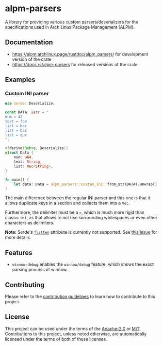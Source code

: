 # alpm-parsers

A library for providing various custom parsers/deserializers for the specifications used in Arch Linux Package Management (ALPM).

## Documentation

- <https://alpm.archlinux.page/rustdoc/alpm_parsers/> for development version of the crate
- <https://docs.rs/alpm-parsers> for released versions of the crate

## Examples

### Custom INI parser

```rust
use serde::Deserialize;

const DATA: &str = "
num = 42
text = foo
list = bar
list = baz
list = qux
";

#[derive(Debug, Deserialize)]
struct Data {
    num: u64,
    text: String,
    list: Vec<String>,
}

fn main() {
    let data: Data = alpm_parsers::custom_ini::from_str(DATA).unwrap();
}
```

The main difference between the regular INI parser and this one is that it allows duplicate keys in a section and collects them into a `Vec`.

Furthermore, the delimiter must be a `=`, which is much more rigid than classic `ini`, as that allows to not use surrounding whitespaces or even other characters as delimiters.

**Note:** Serde's [`flatten`](https://serde.rs/attr-flatten.html) attribute is currently not supported. See [this issue](https://gitlab.archlinux.org/archlinux/alpm/alpm/-/issues/78) for more details.

## Features

- `winnow-debug` enables the `winnow/debug` feature, which shows the exact parsing process of winnow.

## Contributing

Please refer to the [contribution guidelines] to learn how to contribute to this project.

## License

This project can be used under the terms of the [Apache-2.0] or [MIT].
Contributions to this project, unless noted otherwise, are automatically licensed under the terms of both of those licenses.

[contribution guidelines]: ../CONTRIBUTING.md
[Apache-2.0]: ../LICENSES/Apache-2.0.txt
[MIT]: ../LICENSES/MIT.txt
